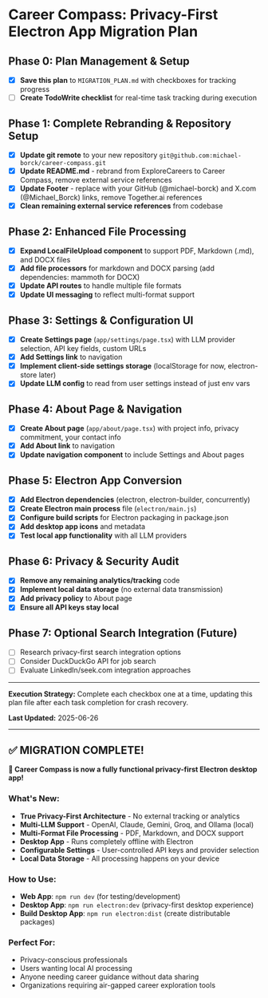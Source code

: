 # Career Compass: Privacy-First Electron App Migration Plan

## Phase 0: Plan Management & Setup
- [x] **Save this plan** to `MIGRATION_PLAN.md` with checkboxes for tracking progress
- [ ] **Create TodoWrite checklist** for real-time task tracking during execution

## Phase 1: Complete Rebranding & Repository Setup
- [x] **Update git remote** to your new repository `git@github.com:michael-borck/career-compass.git`
- [x] **Update README.md** - rebrand from ExploreCareers to Career Compass, remove external service references
- [x] **Update Footer** - replace with your GitHub (@michael-borck) and X.com (@Michael_Borck) links, remove Together.ai references
- [x] **Clean remaining external service references** from codebase

## Phase 2: Enhanced File Processing
- [x] **Expand LocalFileUpload component** to support PDF, Markdown (.md), and DOCX files
- [x] **Add file processors** for markdown and DOCX parsing (add dependencies: mammoth for DOCX)
- [x] **Update API routes** to handle multiple file formats
- [x] **Update UI messaging** to reflect multi-format support

## Phase 3: Settings & Configuration UI
- [x] **Create Settings page** (`app/settings/page.tsx`) with LLM provider selection, API key fields, custom URLs
- [x] **Add Settings link** to navigation
- [x] **Implement client-side settings storage** (localStorage for now, electron-store later)
- [x] **Update LLM config** to read from user settings instead of just env vars

## Phase 4: About Page & Navigation
- [x] **Create About page** (`app/about/page.tsx`) with project info, privacy commitment, your contact info
- [x] **Add About link** to navigation
- [x] **Update navigation component** to include Settings and About pages

## Phase 5: Electron App Conversion
- [x] **Add Electron dependencies** (electron, electron-builder, concurrently)
- [x] **Create Electron main process** file (`electron/main.js`)
- [x] **Configure build scripts** for Electron packaging in package.json
- [x] **Add desktop app icons** and metadata
- [x] **Test local app functionality** with all LLM providers

## Phase 6: Privacy & Security Audit
- [x] **Remove any remaining analytics/tracking** code
- [x] **Implement local data storage** (no external data transmission)
- [x] **Add privacy policy** to About page
- [x] **Ensure all API keys stay local**

## Phase 7: Optional Search Integration (Future)
- [ ] Research privacy-first search integration options
- [ ] Consider DuckDuckGo API for job search
- [ ] Evaluate LinkedIn/seek.com integration approaches

---

**Execution Strategy:** Complete each checkbox one at a time, updating this plan file after each task completion for crash recovery.

**Last Updated:** 2025-06-26

---

## ✅ **MIGRATION COMPLETE!**

**🎉 Career Compass is now a fully functional privacy-first Electron desktop app!**

### **What's New:**
- **True Privacy-First Architecture** - No external tracking or analytics
- **Multi-LLM Support** - OpenAI, Claude, Gemini, Groq, and Ollama (local)
- **Multi-Format File Processing** - PDF, Markdown, and DOCX support
- **Desktop App** - Runs completely offline with Electron
- **Configurable Settings** - User-controlled API keys and provider selection
- **Local Data Storage** - All processing happens on your device

### **How to Use:**
- **Web App**: `npm run dev` (for testing/development)
- **Desktop App**: `npm run electron:dev` (privacy-first desktop experience)
- **Build Desktop App**: `npm run electron:dist` (create distributable packages)

### **Perfect For:**
- Privacy-conscious professionals
- Users wanting local AI processing
- Anyone needing career guidance without data sharing
- Organizations requiring air-gapped career exploration tools